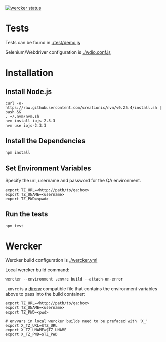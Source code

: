 [![wercker status](https://app.wercker.com/status/cf11bce50975ae3c7e6004837b2b35e9/s/master "wercker status")](https://app.wercker.com/project/bykey/cf11bce50975ae3c7e6004837b2b35e9)

# Tests

Tests can be found in [./test/demo.js](./test/demo.js)

Selenium/Webdriver configuration is [./wdio.conf.js](./wdio.conf.js)

# Installation

## Install Node.js

```
curl -o- https://raw.githubusercontent.com/creationix/nvm/v0.25.4/install.sh | bash &&
. ~/.nvm/nvm.sh
nvm install iojs-2.3.3
nvm use iojs-2.3.3
```

## Install the Dependencies

```
npm install
```

## Set Environment Variables

Specify the url, username and password for the QA environment.

```
export TZ_URL=<http://path/to/qa:box>
export TZ_UNAME=<username>
export TZ_PWD=<pwd>
```

## Run the tests

```
npm test
```

# Wercker

Wercker build configuration is [./wercker.yml](./wercker.yml)

Local wercker build command:

```
wercker --environment .envrc build --attach-on-error
```

`.envrc` is a [direnv](http://direnv.net/) compatible file that contains the
environment variables above to pass into the build container:

```
export TZ_URL=<http://path/to/qa:box>
export TZ_UNAME=<username>
export TZ_PWD=<pwd>

# envvars in local wercker builds need to be prefaced with 'X_'
export X_TZ_URL=$TZ_URL
export X_TZ_UNAME=$TZ_UNAME
export X_TZ_PWD=$TZ_PWD
```
